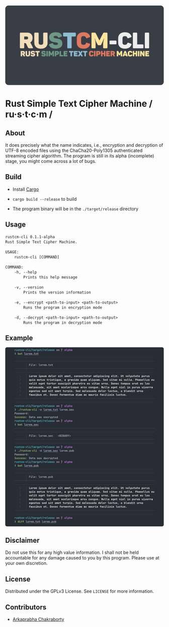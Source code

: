 ![rustcm-cli.png](./blob/rustcm-cli.png)

# Rust Simple Text Cipher Machine / ru·s·t·c·m /

## About

It does precisely what the name indicates, i.e., encryption and decryption of UTF-8 encoded files using the ChaCha20-Poly1305 authenticated streaming cipher algorithm. The program is still in its alpha (incomplete) stage, you might come across a lot of bugs.

## Build

* Install [Cargo](https://github.com/rust-lang/cargo)

* `cargo build --release` to build

* The program binary will be in the `./target/release` directory

## Usage

```
rustcm-cli 0.1.1-alpha
Rust Simple Text Cipher Machine.

USAGE:
    rustcm-cli [COMMAND]

COMMAND:
    -h, --help
        Prints this help message

    -v, --version
        Prints the version information

    -e, --encrypt <path-to-input> <path-to-output>
        Runs the program in encryption mode

    -d, --decrypt <path-to-input> <path-to-output>
        Runs the program in decryption mode
```

## Example
![screenshot.png](./blob/screenshot.png)

## Disclaimer

Do not use this for any high value information. I shall not be held accountable for any damage caused to you by this program. Please use at your own discretion.

## License

Distributed under the GPLv3 License. See `LICENSE` for more information.

## Contributors

* [Arkaprabha Chakraborty](https://github.com/arkorty)
